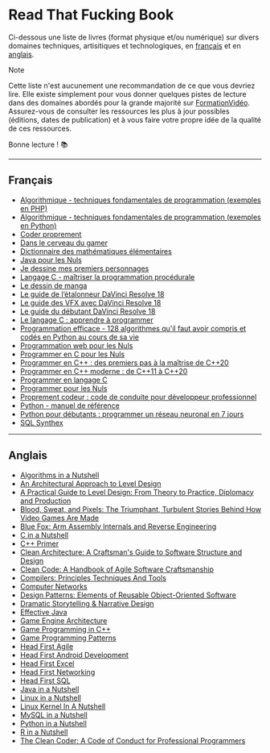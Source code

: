 # Read That Fucking Book

Ci-dessous une liste de livres (format physique et/ou numérique) sur divers domaines techniques, artisitiques et technologiques, en [français](#français) et en [anglais](#anglais).

> [!NOTE]
> Cette liste n'est aucunement une recommandation de ce que vous devriez lire. Elle existe simplement pour vous donner quelques pistes de lecture dans des domaines abordés pour la grande majorité sur [FormationVidéo](https://www.youtube.com/formationvideo8). Assurez-vous de consulter les ressources les plus à jour possibles (éditions, dates de publication) et à vous faire votre propre idée de la qualité de ces ressources.

Bonne lecture ! 📚

---

## Français

+ [Algorithmique - techniques fondamentales de programmation (exemples en PHP)](https://isbndb.com/book/9782409027086)
+ [Algorithmique - techniques fondamentales de programmation (exemples en Python)](https://isbndb.com/book/9782409041846)
+ [Coder proprement](https://isbndb.com/book/9782326002272)
+ [Dans le cerveau du gamer](https://isbndb.com/book/9782100809158)
+ [Dictionnaire des mathématiques élémentaires](https://isbndb.com/book/9782020260282)
+ [Java pour les Nuls](https://isbndb.com/book/9782412094839)
+ [Je dessine mes premiers personnages](https://isbndb.com/book/9782212674859)
+ [Langage C - maîtriser la programmation procédurale](https://isbndb.com/book/9782409031014)
+ [Le dessin de manga](https://isbndb.com/book/9782711423736)
+ [Le guide de l’étalonneur DaVinci Resolve 18](https://isbndb.com/book/9798986048864)
+ [Le guide des VFX avec DaVinci Resolve 18](https://isbndb.com/book/979-8986048895)
+ [Le guide du débutant DaVinci Resolve 18](https://isbndb.com/book/979-8986048871)
+ [Le langage C : apprendre à programmer](https://isbndb.com/book/9782340085565)
+ [Programmation efficace - 128 algorithmes qu'il faut avoir compris et codés en Python au cours de sa vie](https://isbndb.com/book/9782340010055)
+ [Programmation web pour les Nuls](https://isbndb.com/book/978-2412090299)
+ [Programmer en C pour les Nuls](https://isbndb.com/book/9782412066966)
+ [Programmer en C++ : des premiers pas à la maîtrise de C++20](https://isbndb.com/book/9782340065437)
+ [Programmer en C++ moderne : de C++11 à C++20](https://isbndb.com/book/9782212678956)
+ [Programmer en langage C](https://isbndb.com/book/9782212118254)
+ [Programmer pour les Nuls](https://isbndb.com/book/9782412056059)
+ [Proprement codeur : code de conduite pour développeur professionnel](https://isbndb.com/book/9782326002890)
+ [Python - manuel de référence](https://isbndb.com/book/9782412091876)
+ [Python pour débutants : programmer un réseau neuronal en 7 jours](https://isbndb.com/book/9798357472946)
+ [SQL Synthex](https://isbndb.com/book/9782744076305)

---

## Anglais

+ [Algorithms in a Nutshell](https://isbndb.com/book/9781491948927)
+ [An Architectural Approach to Level Design](https://isbndb.com/book/9780815361367)
+ [A Practical Guide to Level Design: From Theory to Practice, Diplomacy and Production](https://isbndb.com/book/9781000839593)
+ [Blood, Sweat, and Pixels: The Triumphant, Turbulent Stories Behind How Video Games Are Made](https://isbndb.com/book/9780062651235)
+ [Blue Fox: Arm Assembly Internals and Reverse Engineering](https://isbndb.com/book/9781119745303)
+ [C in a Nutshell](https://isbndb.com/book/9781491904756)
+ [C++ Primer](https://isbndb.com/book/9780321714114)
+ [Clean Architecture: A Craftsman's Guide to Software Structure and Design](https://isbndb.com/book/9780134494166)
+ [Clean Code: A Handbook of Agile Software Craftsmanship](https://isbndb.com/book/9780132350884)
+ [Compilers: Principles Techniques And Tools](https://isbndb.com/book/9789332518667)
+ [Computer Networks](https://isbndb.com/book/9789356063600)
+ [Design Patterns: Elements of Reusable Object-Oriented Software](https://isbndb.com/book/9780201633610)
+ [Dramatic Storytelling & Narrative Design](https://isbndb.com/book/9781138319738)
+ [Effective Java](https://isbndb.com/book/9780134685991)
+ [Game Engine Architecture](https://isbndb.com/book/9781138035454)
+ [Game Programming in C++](https://isbndb.com/book/9780134597201)
+ [Game Programming Patterns](https://isbndb.com/book/9780990582908)
+ [Head First Agile](https://isbndb.com/book/9781449314330)
+ [Head First Android Development](https://isbndb.com/book/9781491974056)
+ [Head First Excel](https://isbndb.com/book/9780596807696)
+ [Head First Networking](https://isbndb.com/book/9780596521554)
+ [Head First SQL](https://isbndb.com/book/9780596526849)
+ [Java in a Nutshell](https://isbndb.com/book/9781098131005)
+ [Linux in a Nutshell](https://isbndb.com/book/9780596154486)
+ [Linux Kernel In A Nutshell](https://isbndb.com/book/9780596100797)
+ [MySQL in a Nutshell](https://isbndb.com/book/9780596514334)
+ [Python in a Nutshell](https://isbndb.com/book/9781098113551)
+ [R in a Nutshell](https://isbndb.com/book/9781449312084)
+ [The Clean Coder: A Code of Conduct for Professional Programmers](https://isbndb.com/book/9780137081073)

<!--
|Head First C|David Griffiths|
|Head First C#|Andrew Stellman, Jennifer Greene|
|Head First Design Patterns|Bert Bates, Elisabeth Freeman, Eric Freeman, Kathy Sierra|
|Head First Git|Raju Gandhi|
|Head First Go|Jay McGavren|
|Head First HTML and CSS|Elisabeth Robson, Eric Freeman|
|Head First HTML5 Programming|Elisabeth Robson, Eric Freeman|
|Head First Java|Bert Bates, Kathy Sierra, Trisha Gee|
|Head First JavaScript Programming|Elisabeth Robson, Eric Freeman|
|Head First Kotlin|David Griffiths, Dawn Griffiths|
|Head First Learn to Code|Eric Freeman|
|Head First Mobile Web|Jason Grigsby, Lyza Danger Gardner|
|Head First Object-Oriented Analysis and Design|Brett McLaughlin, David West, Gary Pollice|
|Head First PHP & MySQL|Lynn Beighley, Michael Morrison|
|Head First Programming|David Griffiths, Paul Barry (Aut|
|Head First Python|Paul Barry|
|Head First Ruby|Jay McGavren|
|Head First Servlets and JPS|Bert Bates, Bryan Basham, Kathy Sierra|
|Head First Software Architecture|Mark Richards, Neal Ford, Raju Gandhi|
|Head First Software Development|Dan Pilone, Russ Miles|
|Head First Swift|Jon Manning, Paris Buttfield-Addison|
|Head First Web Design|Ethan Watrall, Jeff Siarto|
|Head First WordPress|Jeff Siarto|
|Introduction to 3D Game Programming with DirectX 11|Frank D. Luna|
|Mastering Game Design with Unity 2021|Scott Tykoski|
|Object-Oriented Python|Irv Kalb|
|OpenSSL Cookbook|Ivan Ristić|
|Professional C++|Marc Gregoire|
|Professional Techniques for Video Game Writing|Wendy Despain|
|The Art of Game Design: A book of lenses|Jesse Schell|
|The Gamer's Brain|Celia Hodent|
|Video Game Level Design|Michael Salmond|
|Video Game Storytelling|Evan Skolnick|
|Working Effectively with Legacy Code|Michael C. Feathers|
-->
